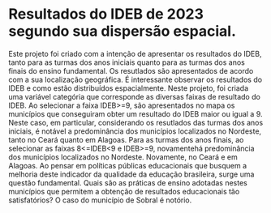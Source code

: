 # Resultados do IDEB de 2023 segundo sua dispersão espacial.

Este projeto foi criado com a intenção de apresentar os resultados do IDEB,  tanto para as turmas dos anos iniciais quanto para as turmas dos anos finais do ensino fundamental. Os resutlados são apresentados de acordo com a sua localização geográfica. 
É interessante observar os resultados do IDEB e como estão distribuídos espacialmente. 
Neste projeto, foi criada uma variável categória que corresponde as diversas faixas de resultado do IDEB. 
Ao selecionar a faixa IDEB>=9, são apresentados no mapa os municípios que conseguiram obter um resultado do IDEB maior ou igual a 9. Neste caso, em particular, considerando os resutlados das turmas dos anos iniciais, é notável a predominância dos municípios localizados no Nordeste, tanto no Ceará quanto em Alagoas. 
Para as turmas dos anos finais, ao selecionar as faixas 8<=IDEB<9 e IDEB>=9, novamentehá predominância dos municípios localizados no Nordeste. Novamente, no Ceará e em Alagoas. 
Ao pensar em políticas públicas educacionais que busquem a melhoria deste indicador da qualidade da educação brasileira, surge uma questão fundamental. Quais são as práticas de ensino adotadas nestes municípios que permitem a obtenção de resultados educacionais tão satisfatórios? 
O caso do município de Sobral é notório.
